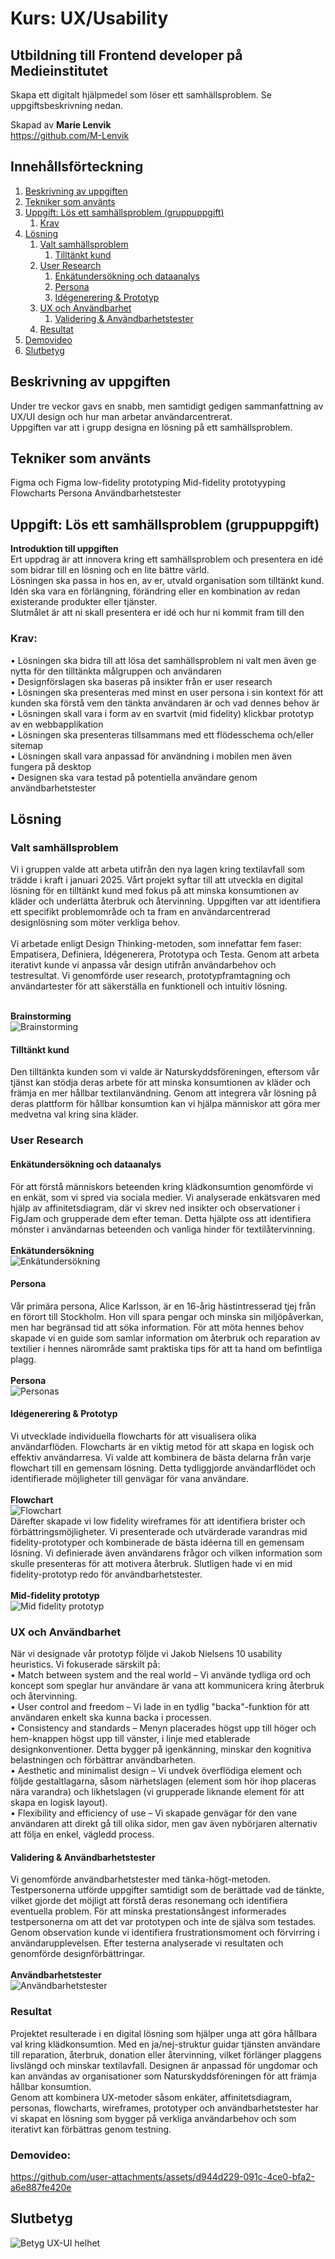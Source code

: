 # Kurs: UX/Usability
## Utbildning till Frontend developer på Medieinstitutet
Skapa ett digitalt hjälpmedel som löser ett samhällsproblem. Se uppgiftsbeskrivning nedan.

Skapad av **Marie Lenvik** <br>
https://github.com/M-Lenvik

## Innehållsförteckning
1. [Beskrivning av uppgiften](#beskrivning-av-uppgiften)  
2. [Tekniker som använts](#tekniker-som-använts)  
3. [Uppgift: Lös ett samhällsproblem (gruppuppgift)](#uppgift-lös-ett-samhällsproblem-gruppuppgift)  
   1. [Krav](#krav)  
4. [Lösning](#lösning)
   1. [Valt samhällsproblem](#valt-samhällsproblem)  
      1. [Tilltänkt kund](#tilltänkt-kund)  
   2. [User Research](#user-research)  
      1. [Enkätundersökning och dataanalys](#enkätundersökning-och-dataanalys)  
      2. [Persona](#persona)  
      3. [Idégenerering & Prototyp](#idégenerering--prototyp) 
   3. [UX och Användbarhet](#ux-och-användbarhet)  
      1. [Validering & Användbarhetstester](#validering--användbarhetstester)  
   4. [Resultat](#resultat)  
5. [Demovideo](#demovideo)  
6. [Slutbetyg](#slutbetyg)


## Beskrivning av uppgiften
Under tre veckor gavs en snabb, men samtidigt gedigen sammanfattning av UX/UI design och hur man arbetar användarcentrerat.<br>
Uppgiften var att i grupp designa en lösning på ett samhällsproblem.


## Tekniker som använts
Figma  och Figma
low-fidelity prototyping
Mid-fidelity prototyyping
Flowcharts
Persona
Användbarhetstester

## Uppgift: Lös ett samhällsproblem (gruppuppgift)
**Introduktion till uppgiften** <br>
Ert uppdrag är att innovera kring ett samhällsproblem och presentera en idé som bidrar till en lösning och en lite bättre värld. <br>
Lösningen ska passa in hos en, av er, utvald organisation som tilltänkt kund. Idén ska vara en förlängning, förändring eller en kombination av redan existerande produkter eller tjänster.<br>
Slutmålet är att ni skall presentera er idé och hur ni kommit fram till den


### Krav:
• Lösningen ska bidra till att lösa det samhällsproblem ni valt men även ge nytta för den tilltänkta målgruppen och användaren <br>
• Designförslagen ska baseras på insikter från er user research <br>
• Lösningen ska presenteras med minst en user persona i sin kontext för att kunden ska förstå vem den tänkta användaren är och vad dennes behov är<br>
• Lösningen skall vara i form av en svartvit (mid fidelity) klickbar prototyp av en webbapplikation <br>
• Lösningen ska presenteras tillsammans med ett flödesschema och/eller sitemap <br>
• Lösningen skall vara anpassad för användning i mobilen men även fungera på desktop<br>
• Designen ska vara testad på potentiella användare genom användbarhetstester <br>


## Lösning
### Valt samhällsproblem
Vi i gruppen valde att arbeta utifrån den nya lagen kring textilavfall som trädde i kraft i januari 2025. Vårt projekt syftar till att utveckla en digital lösning för en tilltänkt kund med fokus på att minska konsumtionen av kläder och underlätta återbruk och återvinning. Uppgiften var att identifiera ett specifikt problemområde och ta fram en användarcentrerad designlösning som möter verkliga behov.<br><br>
Vi arbetade enligt Design Thinking-metoden, som innefattar fem faser: Empatisera, Definiera, Idégenerera, Prototypa och Testa. Genom att arbeta iterativt kunde vi anpassa vår design utifrån användarbehov och testresultat. Vi genomförde user research, prototypframtagning och användartester för att säkerställa en funktionell och intuitiv lösning.<br><br>

**Brainstorming**<br>
![Brainstorming](https://github.com/user-attachments/assets/c7e52384-acb2-4ae4-b868-1af0bd73633c)<br>

#### Tilltänkt kund
Den tilltänkta kunden som vi valde är Naturskyddsföreningen, eftersom vår tjänst kan stödja deras arbete för att minska konsumtionen av kläder och främja en mer hållbar textilanvändning. Genom att integrera vår lösning på deras plattform för hållbar konsumtion kan vi hjälpa människor att göra mer medvetna val kring sina kläder.

### User Research
#### Enkätundersökning och dataanalys
För att förstå människors beteenden kring klädkonsumtion genomförde vi en enkät, som vi spred via sociala medier. Vi analyserade enkätsvaren med hjälp av affinitetsdiagram, där vi skrev ned insikter och observationer i FigJam och grupperade dem efter teman. Detta hjälpte oss att identifiera mönster i användarnas beteenden och vanliga hinder för textilåtervinning.<br><br>
**Enkätundersökning**<br>
![Enkätundersökning](https://github.com/user-attachments/assets/ec61cd51-43e6-475f-838f-f58d66855df9)<br>

#### Persona
Vår primära persona, Alice Karlsson, är en 16-årig hästintresserad tjej från en förort till Stockholm. Hon vill spara pengar och minska sin miljöpåverkan, men har begränsad tid att söka information. För att möta hennes behov skapade vi en guide som samlar information om återbruk och reparation av textilier i hennes närområde samt praktiska tips för att ta hand om befintliga plagg.<br><br>
**Persona**<br>
![Personas](https://github.com/user-attachments/assets/ae7b7332-c569-4c2c-9b02-8ec61db432f1)<br>

#### Idégenerering & Prototyp
Vi utvecklade individuella flowcharts för att visualisera olika användarflöden. Flowcharts är en viktig metod för att skapa en logisk och effektiv användarresa. Vi valde att kombinera de bästa delarna från varje flowchart till en gemensam lösning. Detta tydliggjorde användarflödet och identifierade möjligheter till genvägar för vana användare.<br><br>
**Flowchart**<br>
![Flowchart](https://github.com/user-attachments/assets/77c95e1d-f03b-498a-aaf5-a7a4b0210c39)<br>
Därefter skapade vi low fidelity wireframes för att identifiera brister och förbättringsmöjligheter. Vi presenterade och utvärderade varandras mid fidelity-prototyper och kombinerade de bästa idéerna till en gemensam lösning. Vi definierade även användarens frågor och vilken information som skulle presenteras för att motivera återbruk. Slutligen hade vi en mid fidelity-prototyp redo för användbarhetstester.<br><br>
**Mid-fidelity prototyp**<br>
![Mid fidelity prototyp](https://github.com/user-attachments/assets/062737ef-c278-460b-8f5b-c2499d672899)<br>

### UX och Användbarhet
När vi designade vår prototyp följde vi Jakob Nielsens 10 usability heuristics. Vi fokuserade särskilt på:<br>
•	Match between system and the real world – Vi använde tydliga ord och koncept som speglar hur användare är vana att kommunicera kring återbruk och återvinning.<br>
•	User control and freedom – Vi lade in en tydlig "backa"-funktion för att användaren enkelt ska kunna backa i processen.<br>
•	Consistency and standards – Menyn placerades högst upp till höger och hem-knappen högst upp till vänster, i linje med etablerade designkonventioner. Detta bygger på igenkänning, minskar den kognitiva belastningen och förbättrar användbarheten.<br>
•	Aesthetic and minimalist design – Vi undvek överflödiga element och följde gestaltlagarna, såsom närhetslagen (element som hör ihop placeras nära varandra) och likhetslagen (vi grupperade liknande element för att skapa en logisk layout).<br>
•	Flexibility and efficiency of use – Vi skapade genvägar för den vane användaren att direkt gå till olika sidor, men gav även nybörjaren alternativ att följa en enkel, vägledd process.

#### Validering & Användbarhetstester
Vi genomförde användbarhetstester med tänka-högt-metoden. Testpersonerna utförde uppgifter samtidigt som de berättade vad de tänkte, vilket gjorde det möjligt att förstå deras resonemang och identifiera eventuella problem. För att minska prestationsångest informerades testpersonerna om att det var prototypen och inte de själva som testades. Genom observation kunde vi identifiera frustrationsmoment och förvirring i användarupplevelsen. Efter testerna analyserade vi resultaten och genomförde designförbättringar.<br><br>
**Användbarhetstester**<br>
![Användbarhetstester](https://github.com/user-attachments/assets/29a12ee5-468b-48b1-9dc1-fcb57782995b)<br>

### Resultat
Projektet resulterade i en digital lösning som hjälper unga att göra hållbara val kring klädkonsumtion. Med en ja/nej-struktur guidar tjänsten användare till reparation, återbruk, donation eller återvinning, vilket förlänger plaggens livslängd och minskar textilavfall. Designen är anpassad för ungdomar och kan användas av organisationer som Naturskyddsföreningen för att främja hållbar konsumtion. <br>
Genom att kombinera UX-metoder såsom enkäter, affinitetsdiagram, personas, flowcharts, wireframes, prototyper och användbarhetstester har vi skapat en lösning som bygger på verkliga användarbehov och som iterativt kan förbättras genom testning.

### Demovideo:
https://github.com/user-attachments/assets/d944d229-091c-4ce0-bfa2-a6e887fe420e

## Slutbetyg
![Betyg UX-UI helhet](https://github.com/user-attachments/assets/03d695e3-bda2-4b58-9f40-fc6329264727)
